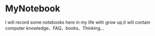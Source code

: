 # MyNotebook
I will record some notebooks here in my life with grow up,it will contain computer knowledge、FAQ、books、Thinking...
